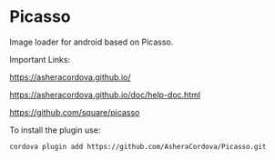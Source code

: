 # Picasso

Image loader for android based on Picasso.

Important Links:

https://asheracordova.github.io/

https://asheracordova.github.io/doc/help-doc.html

https://github.com/square/picasso

To install the plugin use:

```
cordova plugin add https://github.com/AsheraCordova/Picasso.git
```

